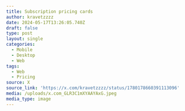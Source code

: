 ```yaml
---
title: Subscription pricing cards
author: kravetzzzz
date: 2024-05-17T13:26:05.740Z
draft: false
type: post
layout: single
categories:
  - Mobile
  - Desktop
  - Web
tags:
  - Web
  - Pricing
source: X
source_link: 'https://x.com/kravetzzzz/status/1780178660391113096'
media: /uploads/x.com_GLR3C1mXYAAYAxG.jpeg
media_type: image
---
```


